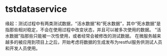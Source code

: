 # tstdataservice
缘起：测试过程中有两类测试数据，“活水数据”和“死水数据”，其中“死水数据”是指那些相对稳定，不会在使用过程中改变状态，并且可以被多次使用的数据。
    “活水数据”指那些只能被一次性使用，或者经常会被修改的测试数据。
    在微服务越来越多的被应用到项目上之后，开始考虑将数据的生成发布为restful服务供测试人员和开发人员使用。
